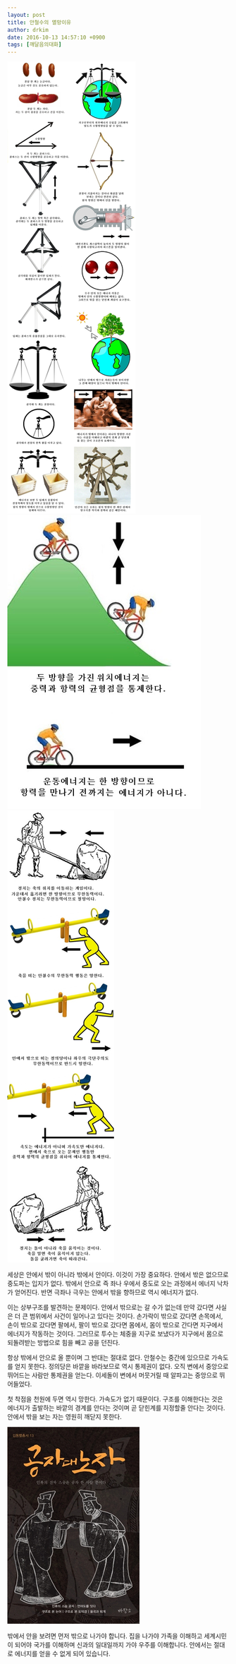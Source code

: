 ```yaml
---
layout: post
title: 안철수의 멸망이유
author: drkim
date: 2016-10-13 14:57:10 +0900
tags: [깨달음의대화]
---
```

![](/files/attach/images/198/322/763/40.jpg)![](/files/attach/images/198/322/763/41.jpg)![](/files/attach/images/198/322/763/45.jpg)![](/files/attach/images/198/322/763/42.jpg) 

  






  


  

      
세상은 안에서 밖이 아니라 밖에서 안이다. 이것이 가장 중요하다. 안에서 밖은 없으므로 중도파는 입지가 없다. 밖에서 안으로 즉 좌나 우에서 중도로 오는 과정에서 에너지 낙차가 얻어진다. 반면 극좌나 극우는 안에서 밖을 향하므로 역시 에너지가 없다. 

  


이는 상부구조를 발견하는 문제이다. 안에서 밖으로는 갈 수가 없는데 만약 갔다면 사실은 더 큰 범위에서 사건이 일어나고 있다는 것이다. 손가락이 밖으로 갔다면 손목에서, 손이 밖으로 갔다면 팔에서, 팔이 밖으로 갔다면 몸에서, 몸이 밖으로 간다면 지구에서 에너지가 작동하는 것이다. 그러므로 투수는 체중을 지구로 보냈다가 지구에서 몸으로 되돌려받는 방법으로 힘을 빼고 공을 던진다. 

  


항상 밖에서 안으로 올 뿐이며 그 반대는 절대로 없다. 안철수는 중간에 있으므로 가속도를 얻지 못한다. 정의당은 바깥을 바라보므로 역시 통제권이 없다. 오직 변에서 중앙으로 뛰어드는 사람만 통제권을 얻는다. 이세돌이 변에서 머뭇거릴 때 알파고는 중앙으로 뛰어들었다. 

  


첫 착점을 천원에 두면 역시 망한다. 가속도가 없기 때문이다. 구조를 이해한다는 것은 에너지가 출발하는 바깥의 경계를 안다는 것이며 곧 닫힌계를 지정할줄 안다는 것이다. 안에서 밖을 보는 자는 영원히 깨닫지 못한다.

  



![](/files/attach/images/198/322/763/555.jpg)   


  


밖에서 안을 보려면 먼저 밖으로 나가야 합니다. 집을 나가야 가족을 이해하고 세계시민이 되어야 국가를 이해하며 신과의 일대일까지 가야 우주를 이해합니다. 안에서는 절대로 에너지를 얻을 수 없게 되어 있습니다.